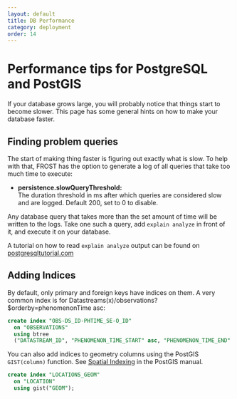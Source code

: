 ```yaml
---
layout: default
title: DB Performance
category: deployment
order: 14
---
```


# Performance tips for PostgreSQL and PostGIS

If your database grows large, you will probably notice that things start to become
slower. This page has some general hints on how to make your database faster.

## Finding problem queries

The start of making thing faster is figuring out exactly what is slow. To help with
that, FROST has the option to generate a log of all queries that take too much time
to execute:

* **persistence.slowQueryThreshold:**  
  The duration threshold in ms after which queries are considered slow and are logged. Default 200, set to 0 to disable.

Any database query that takes more than the set amount of time will be written to
the logs. Take one such a query, add `explain analyze` in front of it, and execute
it on your database.

A tutorial on how to read `explain analyze` output can be found on
[postgresqltutorial.com](https://www.postgresqltutorial.com/postgresql-explain/)

## Adding Indices

By default, only primary and foreign keys have indices on them. A very common index
is for Datastreams(x)/observations?$orderby=phenomenonTime asc:

```sql
create index "OBS-DS_ID-PHTIME_SE-O_ID"
  on "OBSERVATIONS"
  using btree
  ("DATASTREAM_ID", "PHENOMENON_TIME_START" asc, "PHENOMENON_TIME_END" asc);
```

You can also add indices to geometry columns using the PostGIS `GIST(column)` function.
See [Spatial Indexing](https://postgis.net/workshops/postgis-intro/indexing.html)
in the PostGIS manual.

```sql
create index "LOCATIONS_GEOM"
  on "LOCATION"
  using gist("GEOM");
```



